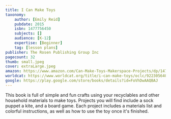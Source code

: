 ```yaml
---
title: I Can Make Toys
taxonomy:
	author: [Emily Reid]
	pubdate: 2015
	isbn: 1477756450
	subjects: []
	audience: [K-12]
	expertise: [Beginner]
	tag: [lesson plans]
publisher: The Rosen Publishing Group Inc
pagecount: 32
thumb: small.jpeg
cover: extraLarge.jpeg
amazon: https://www.amazon.com/Can-Make-Toys-Makerspace-Projects/dp/1477756450/ref=sr_1_1?keywords=I+can+make+toys+Reid&qid=1575300987&sr=8-1
worldcat: https://www.worldcat.org/title/i-can-make-toys/oclc/922305640&referer=brief_results
google: https://play.google.com/store/books/details?id=FoVhDwAAQBAJ
---
```

This book is full of simple and fun crafts using your recyclables and other household materials to make toys.  Projects you will find include a sock puppet a kite, and a board game.  Each project includes a materials list and colorful instructions, as well as how to use the toy once it's finished.